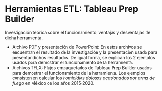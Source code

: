 # Herramientas ETL: Tableau Prep Builder

Investigación teórica sobre el funcionamiento, ventajas y desventajas de dicha herramienta.

- Archivo PDF y presentación de PowerPoint: En estos archivos se encuentran el resultado de la investigación y la presentación usada para presentar dichos resultados. De igual forma, se explican los 2 ejemplos usados para demostrar el funcionamiento de la herramienta.
- Archivos TFLX: Flujos empaquetados de Tableau Prep Builder usados para demostrar el funcionamiento de la herramienta. Los ejemplos consisten en calcular los *homicidios dolosos​ ocasionados ​por arma de fuego* en México de los años 2015-2020.
